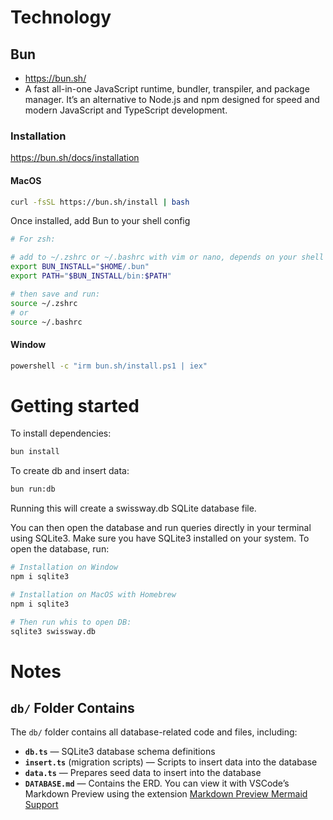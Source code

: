 # Technology
## Bun
- https://bun.sh/
- A fast all-in-one JavaScript runtime, bundler, transpiler, and package manager. It’s an alternative to Node.js and npm designed for speed and modern JavaScript and TypeScript development.

### Installation
https://bun.sh/docs/installation

#### MacOS
```bash
curl -fsSL https://bun.sh/install | bash
```
Once installed, add Bun to your shell config

```bash
# For zsh:

# add to ~/.zshrc or ~/.bashrc with vim or nano, depends on your shell
export BUN_INSTALL="$HOME/.bun"
export PATH="$BUN_INSTALL/bin:$PATH"

# then save and run:
source ~/.zshrc 
# or 
source ~/.bashrc
```

#### Window 

```bash
powershell -c "irm bun.sh/install.ps1 | iex"
```

# Getting started

To install dependencies:

```bash
bun install
```

To create db and insert data:

```bash
bun run:db
```

Running this will create a swissway.db SQLite database file.

You can then open the database and run queries directly in your terminal using SQLite3. Make sure you have SQLite3 installed on your system. To open the database, run:

```bash
# Installation on Window
npm i sqlite3

# Installation on MacOS with Homebrew
npm i sqlite3

# Then run whis to open DB:
sqlite3 swissway.db
```


# Notes
## `db/` Folder Contains

The `db/` folder contains all database-related code and files, including:

- **`db.ts`** — SQLite3 database schema definitions  
- **`insert.ts`** (migration scripts) — Scripts to insert data into the database
- **`data.ts`** — Prepares seed data to insert into the database  
- **`DATABASE.md`** — Contains the ERD. You can view it with VSCode’s Markdown Preview using the extension [Markdown Preview Mermaid Support](https://marketplace.visualstudio.com/items?itemName=bierner.markdown-mermaid)
